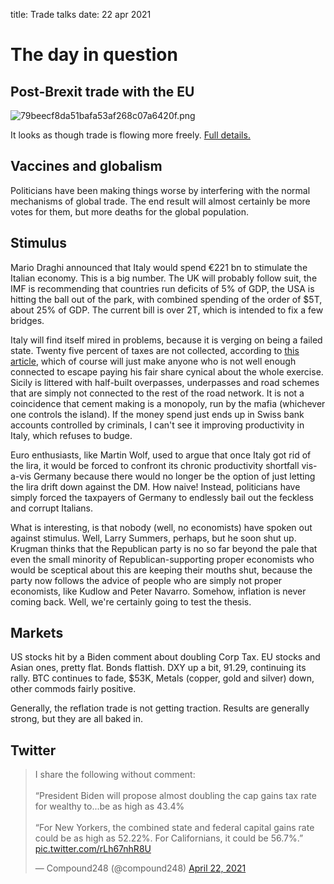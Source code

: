 title: Trade talks
date: 22 apr 2021

# The day in question

## Post-Brexit trade with the EU
![79beecf8da51bafa53af268c07a6420f.png]({attach}79beecf8da51bafa53af268c07a6420f.png)

It looks as though trade is flowing more freely. 
[Full details.](https://huq.io/indicators/northern-regions-stand-to-benefit-as-ports-activity-accelerates-past-jan-2020/)

## Vaccines and globalism

Politicians have been making things worse by interfering with the normal mechanisms of global trade. 
The end result will almost certainly be more votes for them, but more deaths for the global population.

## Stimulus

Mario Draghi announced that Italy would spend €221 bn to stimulate the Italian economy.
This is a big number. 
The UK will probably follow suit, the IMF is recommending that countries run deficits of 5% of GDP, the USA is hitting the ball out of the park, with combined spending of the order of $5T, about 25% of GDP. The current bill is over 2T, which is intended to fix a few bridges.

Italy will find itself mired in problems, because it is verging on being a failed state. Twenty five percent of taxes are not collected, according to [this article](https://www.ft.com/content/37854580-7ae0-42e6-b375-02c422d60882), which of course will just make anyone who is not well enough connected to escape paying his fair share cynical about the whole exercise. Sicily is littered with half-built overpasses, underpasses and road schemes that are simply not connected to the rest of the road network. It is not a coincidence that cement making is a monopoly, run by the mafia (whichever one controls the island). If the money spend just ends up in Swiss bank accounts controlled by criminals, I can't see it improving productivity in Italy, which refuses to budge.

Euro enthusiasts, like Martin Wolf, used to argue that once Italy got rid of the lira, it would be forced to confront its chronic productivity shortfall vis-a-vis Germany because there would no longer be the option of just letting the lira drift down against the DM. How naive! Instead, politicians have simply forced the taxpayers of Germany to endlessly bail out the feckless and corrupt Italians.  

What is interesting, is that nobody (well, no economists) have spoken out against stimulus. Well, Larry Summers, perhaps, but he soon shut up.  
Krugman thinks that the Republican party is no so far beyond the pale that even the small minority of Republican-supporting proper economists who would be sceptical about this are keeping their mouths shut, because the party now follows the advice of people who are simply not proper economists, like Kudlow and Peter Navarro.
Somehow, inflation is never coming back. 
Well, we're certainly going to test the thesis.

## Markets

US stocks hit by a Biden comment about doubling Corp Tax.
EU stocks and Asian ones, pretty flat.
Bonds flattish.
DXY up a bit, 91.29, continuing its rally.
BTC continues to fade, $53K,
Metals (copper, gold and silver) down, other commods fairly positive.

Generally, the reflation trade is not getting traction. 
Results are generally strong, but they are all baked in.

## Twitter

<blockquote class="twitter-tweet"><p lang="en" dir="ltr">I share the following without comment:<br><br>“President Biden will propose almost doubling the cap gains tax rate for wealthy to...be as high as 43.4%<br><br>“For New Yorkers, the combined state and federal capital gains rate could be as high as 52.22%. For Californians, it could be 56.7%.” <a href="https://t.co/rLh67nhR8U">pic.twitter.com/rLh67nhR8U</a></p>&mdash; Compound248 (@compound248) <a href="https://twitter.com/compound248/status/1385293545901281285?ref_src=twsrc%5Etfw">April 22, 2021</a></blockquote> <script async src="https://platform.twitter.com/widgets.js" charset="utf-8"></script> 


